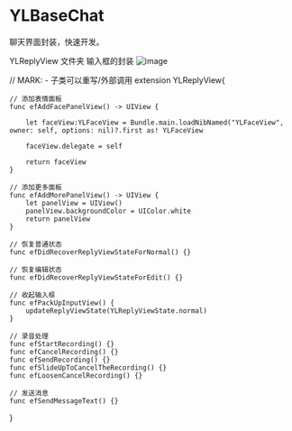 # YLBaseChat
聊天界面封装，快速开发。

YLReplyView 文件夹 输入框的封装
![image](https://github.com/zhuyunlongYL/YLBaseChat/blob/master/RImage/1.png)

// MARK: - 子类可以重写/外部调用
extension YLReplyView{
    
    // 添加表情面板
    func efAddFacePanelView() -> UIView {
        
        let faceView:YLFaceView = Bundle.main.loadNibNamed("YLFaceView", owner: self, options: nil)?.first as! YLFaceView
        
        faceView.delegate = self
        
        return faceView
    }
    
    // 添加更多面板
    func efAddMorePanelView() -> UIView {
        let panelView = UIView()
        panelView.backgroundColor = UIColor.white
        return panelView
    }
    
    // 恢复普通状态
    func efDidRecoverReplyViewStateForNormal() {}
    
    // 恢复编辑状态
    func efDidRecoverReplyViewStateForEdit() {}
    
    // 收起输入框
    func efPackUpInputView() {
        updateReplyViewState(YLReplyViewState.normal)
    }
    
    // 录音处理
    func efStartRecording() {}
    func efCancelRecording() {}
    func efSendRecording() {}
    func efSlideUpToCancelTheRecording() {}
    func efLoosenCancelRecording() {}
    
    // 发送消息
    func efSendMessageText() {}

}
